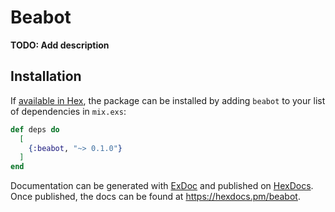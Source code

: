 # Beabot

**TODO: Add description**

## Installation

If [available in Hex](https://hex.pm/docs/publish), the package can be installed
by adding `beabot` to your list of dependencies in `mix.exs`:

```elixir
def deps do
  [
    {:beabot, "~> 0.1.0"}
  ]
end
```

Documentation can be generated with [ExDoc](https://github.com/elixir-lang/ex_doc)
and published on [HexDocs](https://hexdocs.pm). Once published, the docs can
be found at <https://hexdocs.pm/beabot>.

